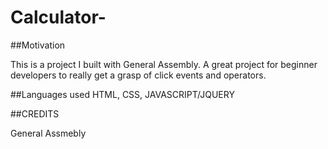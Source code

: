 # Calculator-

##Motivation 

This is a project I built with General Assembly.  A great project for beginner developers to really get a grasp of click events and operators.

##Languages used
HTML, CSS, JAVASCRIPT/JQUERY 

##CREDITS

General Assmebly 
